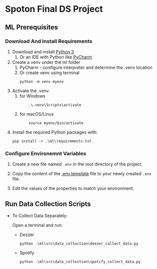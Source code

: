 # Spoton Final DS Project


## ML Prerequisites

### Download And Install Requirements

1. Download and install [Python 3](https://www.python.org/downloads/)
   1. Or an IDE with Python like [PyCharm](https://www.jetbrains.com/pycharm/download/?section=windows)
2. Create a venv under the ml folder
   1. PyCharm - configure interpreter and determine the .venv location
   2. Or create venv using terminal 
      ```
      python -m venv myenv
      ```
3. Activate the .venv
   1. for Windows
      ```
          .\.venv\Scripts\activate
      ```
   2. for macOS/Linux
      ```
          source myenv/bin/activate
      ```
4. Install the required Python packages with:
    ```
    pip install -r .\ml\requirements.txt
    ```

### Configure Environemnt Variables

1. Create a new file named `.env` in the root directory of the project.

2. Copy the content of the [.env.template](/.env.template) file to your newly created `.env` file.

3. Edit the values of the properties to match your environment.


## Run Data Collection Scripts

- To Collect Data Separately:

    Open a terminal and run:

  - Dezzer
    ```
    python .\ml\src\data_collection\deezer_callect_data.py
    ```
  - Spotify
    ```
    python .\ml\src\data_collection\spotify_collect_data.py
    ```